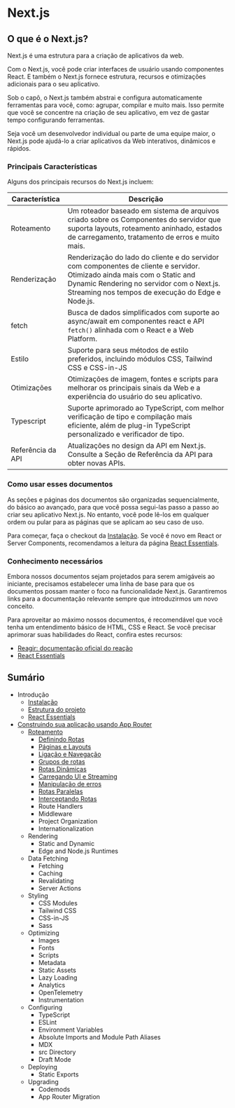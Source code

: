 # Next.js

## O que é o Next.js?
Next.js é uma estrutura para a criação de aplicativos da web.

Com o Next.js, você pode criar interfaces de usuário usando componentes React. E também o Next.js fornece estrutura, recursos e otimizações adicionais para o seu aplicativo.

Sob o capô, o Next.js também abstrai e configura automaticamente ferramentas para você, como: agrupar, compilar e muito mais. Isso permite que você se concentre na criação de seu aplicativo, em vez de gastar tempo configurando ferramentas.

Seja você um desenvolvedor individual ou parte de uma equipe maior, o Next.js pode ajudá-lo a criar aplicativos da Web interativos, dinâmicos e rápidos.

### Principais Características
Alguns dos principais recursos do Next.js incluem:

| Característica     |  Descrição  |
|--------------------|-------------|
| Roteamento         | Um roteador baseado em sistema de arquivos criado sobre os Componentes do servidor que suporta layouts, roteamento aninhado, estados de carregamento, tratamento de erros e muito mais. |
| Renderização       | Renderização do lado do cliente e do servidor com componentes de cliente e servidor. Otimizado ainda mais com o Static and Dynamic Rendering no servidor com o Next.js. Streaming nos tempos de execução do Edge e Node.js. |
| fetch              | Busca de dados simplificados com suporte ao async/await em componentes react e API `fetch()` alinhada com o React e a Web Platform.
| Estilo             | Suporte para seus métodos de estilo preferidos, incluindo módulos CSS, Tailwind CSS e CSS-in-JS |
| Otimizações        | Otimizações de imagem, fontes e scripts para melhorar os principais sinais da Web e a experiência do usuário do seu aplicativo. |
| Typescript         |	Suporte aprimorado ao TypeScript, com melhor verificação de tipo e compilação mais eficiente, além de plug-in TypeScript personalizado e verificador de tipo. |
| Referência da API  | Atualizações no design da API em Next.js. Consulte a Seção de Referência da API para obter novas APIs. |

### Como usar esses documentos
As seções e páginas dos documentos são organizadas sequencialmente, do básico ao avançado, para que você possa segui-las passo a passo ao criar seu aplicativo Next.js. No entanto, você pode lê-los em qualquer ordem ou pular para as páginas que se aplicam ao seu caso de uso.

Para começar, faça o checkout da [Instalação](/docs/getting-started/installation.md). Se você é novo em React or Server Components, recomendamos a leitura da página [React Essentials](/docs/getting-started/react-essentials.md).

### Conhecimento necessários
Embora nossos documentos sejam projetados para serem amigáveis ao iniciante, precisamos estabelecer uma linha de base para que os documentos possam manter o foco na funcionalidade Next.js. Garantiremos links para a documentação relevante sempre que introduzirmos um novo conceito.

Para aproveitar ao máximo nossos documentos, é recomendável que você tenha um entendimento básico de HTML, CSS e React. Se você precisar aprimorar suas habilidades do React, confira estes recursos:

* [Reagir: documentação oficial do reação](https://react.dev/learn)
* [React Essentials](/docs/getting-started/react-essentials.md)
 

## Sumário
* Introdução
  * [Instalação](/docs/getting-started/installation.md)
  * [Estrutura do projeto](/docs/getting-started/project-structure.md)
  * [React Essentials](/docs/getting-started/react-essentials.md)
* [Construindo sua aplicação usando App Router](/docs/app/building-your-application/building-your-application.md)
  * [Roteamento](/docs/app/building-your-application/routing.md)
    * [Definindo Rotas](/docs/app/building-your-application/routing/defining-routes.md)
    * [Páginas e Layouts](/docs/app/building-your-application/routing/pages-and-layouts.md)
    * [Ligação e Navegação](/docs/app/building-your-application/routing/linking-and-navigating.md)
    * [Grupos de rotas](/docs/app/building-your-application/routing/route-groups.md)
    * [Rotas Dinâmicas](/docs/app/building-your-application/routing/dynamic-routes.md)
    * [Carregando UI e Streaming](/docs/app/building-your-application/routing/loading-ui-and-streaming.md)
    * [Manipulação de erros](/docs/app/building-your-application/routing/error-handling.md)
    * [Rotas Paralelas](/docs/app/building-your-application/routing/parallel-routes.md)
    * [Interceptando Rotas](/docs/app/building-your-application/routing/intercepting-routes.md)
    * Route Handlers
    * Middleware
    * Project Organization
    * Internationalization
  * Rendering
    * Static and Dynamic
    * Edge and Node.js Runtimes
  * Data Fetching
    * Fetching
    * Caching
    * Revalidating
    * Server Actions
  * Styling
    * CSS Modules
    * Tailwind CSS
    * CSS-in-JS
    * Sass
  * Optimizing
    * Images
    * Fonts
    * Scripts
    * Metadata
    * Static Assets
    * Lazy Loading
    * Analytics
    * OpenTelemetry
    * Instrumentation
  * Configuring
    * TypeScript
    * ESLint
    * Environment Variables
    * Absolute Imports and Module Path Aliases
    * MDX
    * src Directory
    * Draft Mode
  * Deploying
    * Static Exports
  * Upgrading
    * Codemods
    * App Router Migration
